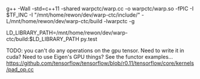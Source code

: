 g++ -Wall -std=c++11 -shared warpctc/warp.cc -o warpctc/warp.so -fPIC -I $TF_INC -I "/mnt/home/rewon/dev/warp-ctc/include/" -L/mnt/home/rewon/dev/warp-ctc/build -lwarpctc -g

LD_LIBRARY_PATH=/mnt/home/rewon/dev/warp-ctc/build:$LD_LIBRARY_PATH py.test

TODO: you can't do any operations on the gpu tensor.
Need to write it in cuda?
Need to use Eigen's GPU things?
See the functor examples...
https://github.com/tensorflow/tensorflow/blob/r0.11/tensorflow/core/kernels/pad_op.cc